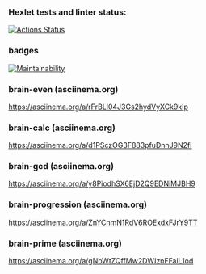 ### Hexlet tests and linter status:
[![Actions Status](https://github.com/pbrackets/php-project-lvl1/workflows/hexlet-check/badge.svg)](https://github.com/pbrackets/php-project-lvl1/actions)

### badges
[![Maintainability](https://api.codeclimate.com/v1/badges/0fc4ee0525bcd3899745/maintainability)](https://codeclimate.com/github/pbrackets/php-project-lvl1/maintainability)


### brain-even (asciinema.org)
https://asciinema.org/a/rFrBLl04J3Gs2hydVyXCk9kIp

### brain-calc (asciinema.org)
https://asciinema.org/a/d1PSczOG3F883pfuDnnJ9N2fI

### brain-gcd (asciinema.org)
https://asciinema.org/a/y8PiodhSX6EjD2Q9EDNiMJBH9

### brain-progression (asciinema.org)
https://asciinema.org/a/ZnYCnmN1RdV6ROExdxFJrY9TT


### brain-prime (asciinema.org)
https://asciinema.org/a/gNbWtZQffMw2DWIznFFaiL1od

